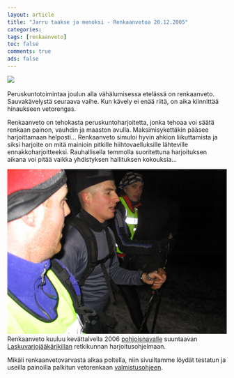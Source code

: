 ```yaml
---
layout: article
title: "Jarru taakse ja menoksi - Renkaanvetoa 20.12.2005"
categories:
tags: [renkaanveto]
toc: false
comments: true
ads: false
---
```


![](http://uusi.kerkesix.fi/images/renkaanveto-20.12.2005/peruskuntorengas20051220_02b.jpg)

Peruskuntotoimintaa joulun alla vähälumisessa etelässä on renkaanveto.
Sauvakävelystä seuraava vaihe. Kun kävely ei enää riitä, on aika
kiinnittää hinaukseen vetorengas.

Renkaanveto on tehokasta peruskuntoharjoitetta, jonka tehoaa voi säätä
renkaan painon, vauhdin ja maaston avulla. Maksimisykettäkin pääsee
harjoittamaan helposti... Renkaanveto simuloi hyvin ahkion liikuttamista
ja siksi harjoite on mitä mainioin pitkille hiihtovaelluksille
lähteville ennakkoharjoitteeksi. Rauhallisella temmolla suoritettuna
harjoituksen aikana voi pitää vaikka yhdistyksen hallituksen
kokouksia...

![](/images/renkaanveto-20.12.2005/peruskuntorengas20051220_01b.jpg)Renkaanveto
kuuluu kevättalvella 2006 [pohjoisnavalle](http://pohjoisnapa.fi/)
suuntaavan [Laskuvarjojääkärikillan](http://lsvjkilta.fi/) retkikunnan
harjoitusohjelmaan.

Mikäli renkaanvetovarvasta alkaa poltella, niin sivuiltamme löydät
testatun ja useilla painoilla palkitun vetorenkaan
[valmistusohjeen](/vetorengas).
